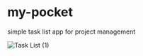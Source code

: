 # my-pocket
simple task list app for project management

![Task List (1)](https://user-images.githubusercontent.com/73470193/220240773-f8c7bedb-391c-4c9c-b8f4-1fcc8764eb5d.gif)

